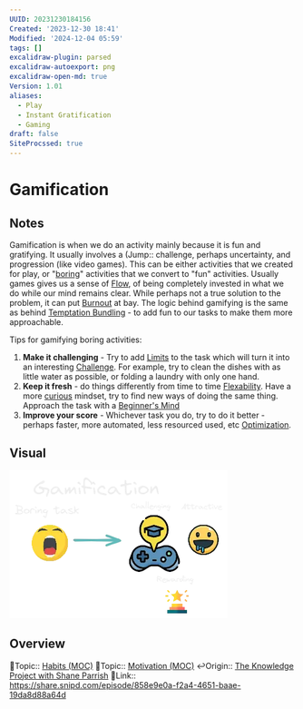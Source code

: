```yaml
---
UUID: 20231230184156
Created: '2023-12-30 18:41'
Modified: '2024-12-04 05:59'
tags: []
excalidraw-plugin: parsed
excalidraw-autoexport: png
excalidraw-open-md: true
Version: 1.01
aliases:
  - Play
  - Instant Gratification
  - Gaming
draft: false
SiteProcssed: true
---
```


# Gamification

## Notes

Gamification is when we do an activity mainly because it is fun and gratifying. It usually involves a (Jump:: challenge, perhaps uncertainty, and progression (like video games). This can be either activities that we created for play, or "[boring](/notes/boredom.md)" activities that we convert to "fun" activities. Usually games gives us a sense of [Flow](/notes/flow.md), of being completely invested in what we do while our mind remains clear. While perhaps not a true solution to the problem, it can put [Burnout](/notes/burnout.md) at bay. The logic behind gamifying is the same as behind [Temptation Bundling](/notes/temptation-bundling.md) - to add fun to our tasks to make them more approachable.

Tips for gamifying boring activities:
1. **Make it challenging** - Try to add [Limits](/notes/limits.md) to the task which will turn it into an interesting [Challenge](/notes/struggle.md). For example, try to clean the dishes with as little water as possible, or folding a laundry with only one hand.
2. **Keep it fresh** - do things differently from time to time [Flexability](/notes/adaptability.md). Have a more [curious](/notes/curiosity.md) mindset, try to find new ways of doing the same thing. Approach the task with a [Beginner's Mind](/notes/beginners-mind.md)
3. **Improve your score** - Whichever task you do, try to do it better - perhaps faster, more automated, less resourced used, etc [Optimization](/notes/optimization.md).

## Visual

![Gamification.webp](/notes/gamification.webp)
## Overview
🔼Topic:: [Habits (MOC)](/mocs/habits-moc.md)
🔼Topic:: [Motivation (MOC)](/mocs/motivation-moc.md)
↩️Origin:: [The Knowledge Project with Shane Parrish](/notes/the-knowledge-project-with-shane-parrish.md)
🔗Link:: https://share.snipd.com/episode/858e9e0a-f2a4-4651-baae-19da8d88a64d

